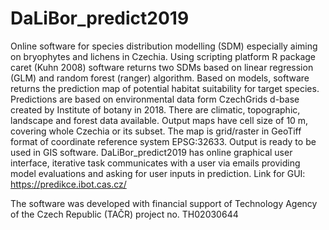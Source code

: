 # DaLiBor_predict2019
Online software for species distribution modelling (SDM) especially aiming on bryophytes and lichens in Czechia. Using scripting platform R package caret (Kuhn 2008) software returns two SDMs based on linear regression (GLM) and random forest (ranger) algorithm. Based on models, software returns the prediction map of potential habitat suitability for target species. Predictions are based on environmental data form CzechGrids d-base created by Institute of botany in 2018. There are climatic, topographic, landscape and forest data available. Output maps have cell size of 10 m, covering whole Czechia or its subset. The map is grid/raster in GeoTiff format of coordinate reference system EPSG:32633. Output is ready to be used in GIS software. DaLiBor_predict2019 has online graphical user interface, iterative task communicates with a user via emails providing model evaluations and asking for user inputs in prediction. 
Link for GUI: https://predikce.ibot.cas.cz/ 

The software was developed with financial support of Technology Agency of the Czech Republic (TAČR) project no. TH02030644
